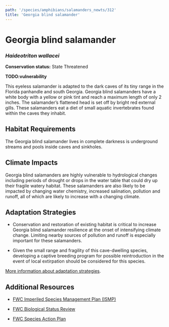 ```yaml
---
path: '/species/amphibians/salamanders_newts/312'
title: 'Georgia blind salamander'
---
```


# Georgia blind salamander
### *Haideotriton wallacei*



**Conservation status:** State Threatened

**TODO:vulnerability**

This eyeless salamander is adapted to the dark caves of its tiny range in the Florida panhandle and south Georgia.  Georgia blind salamanders have a white body with a yellow or pink tint and reach a maximum length of only 2 inches.  The salamander’s flattened head is set off by bright red external gills.  These salamanders eat a diet of small aquatic invertebrates found within the caves they inhabit.

    
## Habitat Requirements

The Georgia blind salamander lives in complete darkness is underground streams and pools inside caves and sinkholes.

## Climate Impacts

Georgia blind salamanders are highly vulnerable to hydrological changes including periods of drought or drops in the water table that could dry up their fragile watery habitat.  These salamanders are also likely to be impacted by changing water chemistry, increased salination, pollution and runoff, all of which are likely to increase with a changing climate.

## Adaptation Strategies

- Conservation and restoration of existing habitat is critical to increase Georgia blind salamander resilience at the onset of intensifying climate change.  Limiting nearby sources of pollution and runoff is especially important for these salamanders.

- Given the small range and fragility of this cave-dwelling species, developing a captive breeding program for possible reintroduction in the event of local extirpation should be considered for this species.


[More information about adaptation strategies](/strategies).


## Additional Resources

- [FWC Imperiled Species Management Plan (ISMP)](http://myfwc.com/media/4133167/Floridas-Imperiled-Species-Management-Plan-2016-2026.pdf)

- [FWC Biological Status Review](http://www.myfwc.com/media/2273316/Georgia-blind-salamander-BSR.pdf)

- [FWC Species Action Plan](http://www.myfwc.com/media/2738825/Georgia-Blind-Salamander-Species-Action-Plan-Final-Draft.pdf)
